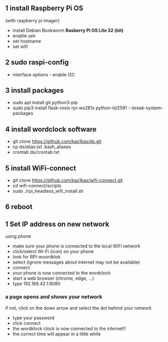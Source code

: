 ## 1 install Raspberry Pi OS
(with raspberry pi imager)
- install Debian Bookworm **Rasberry Pi OS Lite 32 (bit)**
- enable ssh
- set hostname
- set wifi
## 2 sudo raspi-config
- interface options - enable I2C
## 3 install packages
- sudo apt install git python3-pip
- sudo pip3 install flask-restx rpi-ws281x python-tsl2591 --break-system-packages
## 4 install wordclock software
- git clone https://github.com/kas1kas/ds.git
- cp ds/alias.txt .bash_aliases
- crontab ds/crontab.txt
## 5 install WiFi-connect
- git clone https://github.com/kas1kas/wifi-connect.git
- cd wifi-connect/scripts
- sudo ./rpi_headless_wifi_install.sh
## 6 reboot

## 1 Set IP address on new network
using phone
- make sure your phone is connected to the local WiFi network
- click/select Wi-Fi (icon) on your phone
- look for RPI-woordklok
- select (ignore messages about Internet may not be available)
- connect
- your phone is now connected to the wordclock
- start a web browser (chrome, edge, ...)
- type 192.168.42.1:8080
### a page opens and shows your network
if not, click on the down arrow and select the dot behind your network
- type your password
- click connect
- the wordklock clock is now connected to the internet!!
- the correct time will appear in a little while


